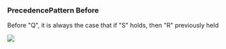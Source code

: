 ### PrecedencePattern Before

Before "Q", it is always the case that if "S" holds, then "R" previously held

![](/img/patterns/PrecedencePattern_Before.svg)
